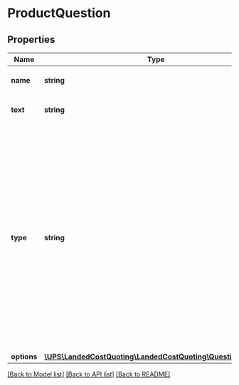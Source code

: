 # ProductQuestion

## Properties
Name | Type | Description | Notes
------------ | ------------- | ------------- | -------------
**name** | **string** | The name of the question. | 
**text** | **string** | The question text. | 
**type** | **string** | Values are: 1 - Question that requires a numeric answer only. 2 - Question that requires an answer true or false. 3 � Question that has multiple choice answers and the answers are provided. Only one choice is allowed. | 
**options** | [**\UPS\LandedCostQuoting\LandedCostQuoting\QuestionOptions**](QuestionOptions.md) |  | [optional] 

[[Back to Model list]](../../README.md#documentation-for-models) [[Back to API list]](../../README.md#documentation-for-api-endpoints) [[Back to README]](../../README.md)

